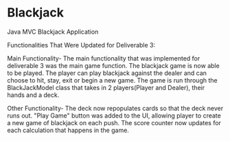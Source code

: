 # Blackjack
Java MVC Blackjack Application

Functionalities That Were Updated for Deliverable 3:

Main Functionality-
The main functionality that was implemented for deliverable 3 was the main game function. The blackjack game is now able to be played. The player can play blackjack against the dealer and can choose to hit, stay, exit or begin a new game. The game is run through the BlackJackModel class that takes in 2 players(Player and Dealer), their hands and a deck.

Other Functionality-
The deck now repopulates cards so that the deck never runs out.
"Play Game" button was added to the UI, allowing player to create a new game of blackjack on each push.
The score counter now updates for each calculation that happens in the game.
